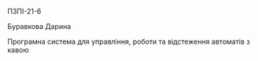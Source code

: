 ПЗПІ-21-6


Буравкова Дарина


Програмна система для управління, роботи та відстеження автоматів з кавою
